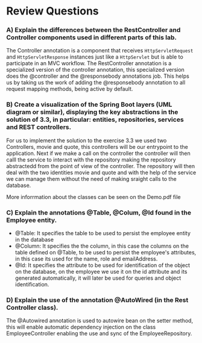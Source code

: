 # Review Questions

### A) Explain the differences between the RestController and Controller components used in different parts of this lab.

The Controller annotation is a component that receives `HttpServletRequest` and `HttpServletResponse` instances just like a `HttpServlet` but is able to participate in an MVC workflow. The RestController annotation is a specialized version of the controller annotation, this specialized version does the @controller and the @responsebody annotations job. This helps us by taking us the work of adding the @responsebody annotation to all request mapping methods, being active by default.

### B) Create a visualization of the Spring Boot layers (UML diagram or similar), displaying the key abstractions in the solution of 3.3, in particular: entities, repositories, services and REST controllers.

For us to implement the solution to the exercise 3.3 we used two Controllers, movie and quote, this controllers will be our entrypoint to the application. Next if we make a call on the controller the controller will then calll the service to interact with the repository making the repository abstractedd from the point of view of the controller. The repository will then deal with the two identities movie and quote and with the help of the service we can manage them without the need of making sraight calls to the database.

More inforrmation about the classes can be seen on the Demo.pdf file

### C) Explain the annotations @Table, @Colum, @Id found in the Employee entity.

- @Table: It specifies the table to be used to persist the employee entity in the database
- @Column: It specifies the the column, in this case the columns on the table defined on @Table, to be used to persist the employee's attributes, in this case its used for the name, role and emailAddress.
- @Id: It specifies the attribute to be used for identification of the object on the database, on the employee we use it on the id attribute and its generated automatically, it will later be used for queries and object identification.

### D) Explain the use of the annotation @AutoWired (in the Rest Controller class).

The @Autowired annotation is used to autowire bean on the setter method, this will enable automatic dependency injection on the class EmployeeController enabling the use and sync of the EmployeeRepository.
